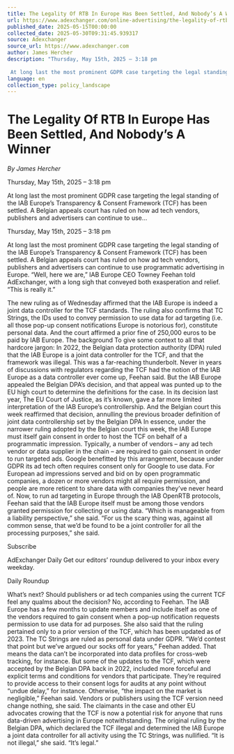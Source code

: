 ```yaml
---
title: The Legality Of RTB In Europe Has Been Settled, And Nobody’s A Winner
url: https://www.adexchanger.com/online-advertising/the-legality-of-rtb-in-europe-has-been-settled-and-nobodys-a-winner/
published_date: 2025-05-15T00:00:00
collected_date: 2025-05-30T09:31:45.939317
source: Adexchanger
source_url: https://www.adexchanger.com
author: James Hercher
description: "Thursday, May 15th, 2025 – 3:18 pm 
 
 At long last the most prominent GDPR case targeting the legal standing of the IAB Europe’s Transparency &amp; Consent Framework (TCF) has been settled. A Belgian appeals court has ruled on how ad tech vendors, publishers and advertisers can continue to use..."
language: en
collection_type: policy_landscape
---
```


# The Legality Of RTB In Europe Has Been Settled, And Nobody’s A Winner

*By James Hercher*

Thursday, May 15th, 2025 – 3:18 pm 
 
 At long last the most prominent GDPR case targeting the legal standing of the IAB Europe’s Transparency &amp; Consent Framework (TCF) has been settled. A Belgian appeals court has ruled on how ad tech vendors, publishers and advertisers can continue to use...

Thursday, May 15th, 2025 – 3:18 pm 
 
 At long last the most prominent GDPR case targeting the legal standing of the IAB Europe’s Transparency &amp; Consent Framework (TCF) has been settled. A Belgian appeals court has ruled on how ad tech vendors, publishers and advertisers can continue to use programmatic advertising in Europe. 
 “Well, here we are,” IAB Europe CEO Towney Feehan told AdExchanger, with a long sigh that conveyed both exasperation and relief. “This is really it.”

The new ruling as of Wednesday affirmed that the IAB Europe is indeed a joint data controller for the TCF standards. The ruling also confirms that TC Strings, the IDs used to convey permission to use data for ad targeting (i.e. all those pop-up consent notifications Europe is notorious for), constitute personal data. And the court affirmed a prior fine of 250,000 euros to be paid by IAB Europe. 
 The background 
 To give some context to all that hardcore jargon: In 2022, the Belgian data protection authority (DPA) ruled that the IAB Europe is a joint data controller for the TCF, and that the framework was illegal. This was a far-reaching thunderbolt. Never in years of discussions with regulators regarding the TCF had the notion of the IAB Europe as a data controller ever come up, Feehan said. 
 But the IAB Europe appealed the Belgian DPA’s decision, and that appeal was punted up to the EU high court to determine the definitions for the case. 
 In its decision last year, The EU Court of Justice, as it’s known, gave a far more limited interpretation of the IAB Europe’s controllership. And the Belgian court this week reaffirmed that decision, annulling the previous broader definition of joint data controllership set by the Belgian DPA 
 In essence, under the narrower ruling adopted by the Belgian court this week, the IAB Europe must itself gain consent in order to host the TCF on behalf of a programmatic impression. Typically, a number of vendors – any ad tech vendor or data supplier in the chain – are required to gain consent in order to run targeted ads. 
 Google benefitted by this arrangement, because under GDPR its ad tech often requires consent only for Google to use data. For European ad impressions served and bid on by open programmatic companies, a dozen or more vendors might all require permission, and people are more reticent to share data with companies they’ve never heard of. 
 Now, to run ad targeting in Europe through the IAB OpenRTB protocols, Feehan said that the IAB Europe itself must be among those vendors granted permission for collecting or using data. “Which is manageable from a liability perspective,” she said. 
 “For us the scary thing was, against all common sense, that we’d be found to be a joint controller for all the processing purposes,” she said. 
 
 Subscribe

AdExchanger Daily 
 Get our editors’ roundup delivered to your inbox every weekday. 
 
 Daily Roundup

What’s next? 
 Should publishers or ad tech companies using the current TCF feel any qualms about the decision? 
 No, according to Feehan. 
 The IAB Europe has a few months to update members and include itself as one of the vendors required to gain consent when a pop-up notification requests permission to use data for ad purposes. 
 She also said that the ruling pertained only to a prior version of the TCF, which has been updated as of 2023. 
 The TC Strings are ruled as personal data under GDPR. “We’d contest that point but we’ve argued our socks off for years,” Feehan added. 
 That means the data can’t be incorporated into data profiles for cross-web tracking, for instance. But some of the updates to the TCF, which were accepted by the Belgian DPA back in 2022, included more forceful and explicit terms and conditions for vendors that participate. They’re required to provide access to their consent logs for audits at any point without “undue delay,” for instance. 
 Otherwise, “the impact on the market is negligible,” Feehan said. Vendors or publishers using the TCF version need change nothing, she said. The claimants in the case and other EU advocates crowing that the TCF is now a potential risk for anyone that runs data-driven advertising in Europe notwithstanding. The original ruling by the Belgian DPA, which declared the TCF illegal and determined the IAB Europe a joint data controller for all activity using the TC Strings, was nullified. 
 “It is not illegal,” she said. “It’s legal.”